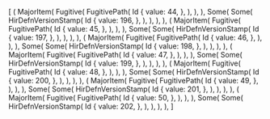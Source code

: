 [
    (
        MajorItem(
            Fugitive(
                FugitivePath(
                    Id {
                        value: 44,
                    },
                ),
            ),
        ),
        Some(
            Some(
                HirDefnVersionStamp(
                    Id {
                        value: 196,
                    },
                ),
            ),
        ),
    ),
    (
        MajorItem(
            Fugitive(
                FugitivePath(
                    Id {
                        value: 45,
                    },
                ),
            ),
        ),
        Some(
            Some(
                HirDefnVersionStamp(
                    Id {
                        value: 197,
                    },
                ),
            ),
        ),
    ),
    (
        MajorItem(
            Fugitive(
                FugitivePath(
                    Id {
                        value: 46,
                    },
                ),
            ),
        ),
        Some(
            Some(
                HirDefnVersionStamp(
                    Id {
                        value: 198,
                    },
                ),
            ),
        ),
    ),
    (
        MajorItem(
            Fugitive(
                FugitivePath(
                    Id {
                        value: 47,
                    },
                ),
            ),
        ),
        Some(
            Some(
                HirDefnVersionStamp(
                    Id {
                        value: 199,
                    },
                ),
            ),
        ),
    ),
    (
        MajorItem(
            Fugitive(
                FugitivePath(
                    Id {
                        value: 48,
                    },
                ),
            ),
        ),
        Some(
            Some(
                HirDefnVersionStamp(
                    Id {
                        value: 200,
                    },
                ),
            ),
        ),
    ),
    (
        MajorItem(
            Fugitive(
                FugitivePath(
                    Id {
                        value: 49,
                    },
                ),
            ),
        ),
        Some(
            Some(
                HirDefnVersionStamp(
                    Id {
                        value: 201,
                    },
                ),
            ),
        ),
    ),
    (
        MajorItem(
            Fugitive(
                FugitivePath(
                    Id {
                        value: 50,
                    },
                ),
            ),
        ),
        Some(
            Some(
                HirDefnVersionStamp(
                    Id {
                        value: 202,
                    },
                ),
            ),
        ),
    ),
]